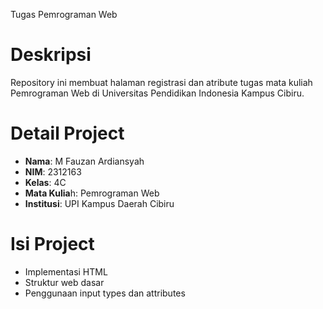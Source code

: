 Tugas Pemrograman Web

# Deskripsi
Repository ini membuat halaman registrasi dan atribute tugas mata kuliah Pemrograman Web di Universitas Pendidikan Indonesia Kampus Cibiru.

# Detail Project
- **Nama**: M Fauzan Ardiansyah
- **NIM**: 2312163
- **Kelas**: 4C
- **Mata Kulia**h: Pemrograman Web
- **Institusi**: UPI Kampus Daerah Cibiru

# Isi Project
- Implementasi HTML
- Struktur web dasar
- Penggunaan input types dan attributes
